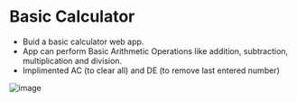 # Basic Calculator
* Buid a basic calculator web app.
* App can perform Basic Arithmetic Operations like addition, subtraction, multiplication and division.
* Implimented AC (to clear all) and DE (to remove last entered number)
  
![image](https://github.com/user-attachments/assets/7ae461d2-4882-4f5a-8068-320cea66af25)
